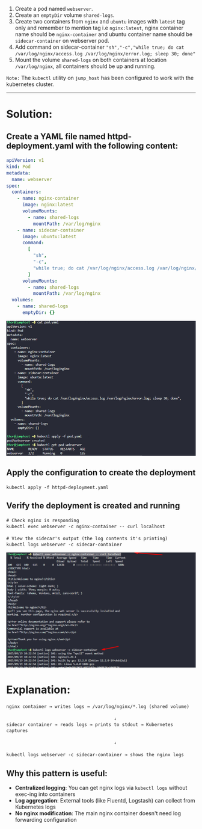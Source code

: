 1. Create a pod named `webserver`.
2. Create an `emptyDir` volume `shared-logs`.
3. Create two containers from `nginx` and `ubuntu` images with `latest` tag only and remember to mention tag i.e `nginx:latest`, nginx container name should be `nginx-container` and ubuntu container name should be `sidecar-container` on webserver pod.
4. Add command on sidecar-container `"sh","-c","while true; do cat /var/log/nginx/access.log /var/log/nginx/error.log; sleep 30; done"`
5. Mount the volume `shared-logs` on both containers at location `/var/log/nginx`, all containers should be up and running.

`Note:` The `kubectl` utility on `jump_host` has been configured to work with the kubernetes cluster.

---

# Solution:

## Create a YAML file named httpd-deployment.yaml with the following content:



```yaml
apiVersion: v1
kind: Pod
metadata:
  name: webserver
spec:
  containers:
    - name: nginx-container
      image: nginx:latest
      volumeMounts:
        - name: shared-logs
          mountPath: /var/log/nginx
    - name: sidecar-container
      image: ubuntu:latest
      command:
        [
          "sh",
          "-c",
          "while true; do cat /var/log/nginx/access.log /var/log/nginx/error.log; sleep 30; done",
        ]
      volumeMounts:
        - name: shared-logs
          mountPath: /var/log/nginx
  volumes:
    - name: shared-logs
      emptyDir: {}
```
![alt text](image.png)

## Apply the configuration to create the deployment
```
kubectl apply -f httpd-deployment.yaml
```
## Verify the deployment is created and running
```
# Check nginx is responding
kubectl exec webserver -c nginx-container -- curl localhost

# View the sidecar's output (the log contents it's printing)
kubectl logs webserver -c sidecar-container
```
![alt text](image-1.png)


# Explanation:
```
nginx container → writes logs → /var/log/nginx/*.log (shared volume)

                                        ↓
sidecar container → reads logs → prints to stdout → Kubernetes captures

                                        ↓

kubectl logs webserver -c sidecar-container → shows the nginx logs
```

## Why this pattern is useful:

- **Centralized logging**: You can get nginx logs via `kubectl logs` without exec-ing into containers
- **Log aggregation**: External tools (like Fluentd, Logstash) can collect from Kubernetes logs
- **No nginx modification**: The main nginx container doesn't need log forwarding configuration